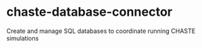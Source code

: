 # chaste-database-connector
Create and manage SQL databases to coordinate running CHASTE simulations
